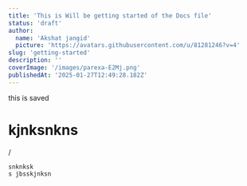 ```yaml
---
title: 'This is Will be getting started of the Docs file'
status: 'draft'
author:
  name: 'Akshat jangid'
  picture: 'https://avatars.githubusercontent.com/u/81281246?v=4'
slug: 'getting-started'
description: ''
coverImage: '/images/parexa-E2Mj.png'
publishedAt: '2025-01-27T12:49:28.182Z'
---
```


this is saved

# kjnksnkns

/

```armasm
snknksk
s jbsskjnksn
```